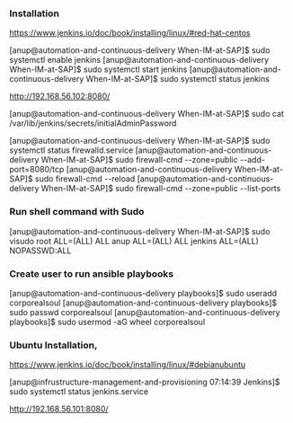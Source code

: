 
### Installation
https://www.jenkins.io/doc/book/installing/linux/#red-hat-centos

[anup@automation-and-continuous-delivery When-IM-at-SAP]$ sudo systemctl enable jenkins
[anup@automation-and-continuous-delivery When-IM-at-SAP]$ sudo systemctl start jenkins
[anup@automation-and-continuous-delivery When-IM-at-SAP]$ sudo systemctl status jenkins

http://192.168.56.102:8080/

[anup@automation-and-continuous-delivery When-IM-at-SAP]$ sudo cat /var/lib/jenkins/secrets/initialAdminPassword

[anup@automation-and-continuous-delivery When-IM-at-SAP]$ sudo systemctl status firewalld.service
[anup@automation-and-continuous-delivery When-IM-at-SAP]$ sudo firewall-cmd --zone=public --add-port=8080/tcp 
[anup@automation-and-continuous-delivery When-IM-at-SAP]$ sudo firewall-cmd --reload
[anup@automation-and-continuous-delivery When-IM-at-SAP]$ sudo firewall-cmd --zone=public --list-ports


### Run shell command with Sudo
[anup@automation-and-continuous-delivery When-IM-at-SAP]$ sudo visudo
root    ALL=(ALL)       ALL
anup    ALL=(ALL)       ALL
jenkins ALL=(ALL)       NOPASSWD:ALL


### Create user to run ansible playbooks
[anup@automation-and-continuous-delivery playbooks]$ sudo useradd corporealsoul
[anup@automation-and-continuous-delivery playbooks]$ sudo passwd corporealsoul
[anup@automation-and-continuous-delivery playbooks]$ sudo usermod -aG wheel corporealsoul


### Ubuntu Installation,
https://www.jenkins.io/doc/book/installing/linux/#debianubuntu


[anup@infrustructure-management-and-provisioning 07:14:39 Jenkins]$ sudo systemctl status jenkins.service

http://192.168.56.101:8080/







